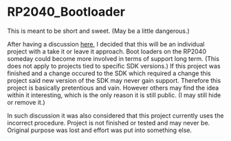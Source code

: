 # RP2040_Bootloader
This is meant to be short and sweet. (May be a little dangerous.)

After having a discussion [here](https://forums.raspberrypi.com/viewtopic.php?t=352931), I decided that this will be an individual project with a take it or leave it approach. Boot loaders on the RP2040 someday could become more involved in terms of support long term. (This does not apply to projects tied to specific SDK versions.) If this project was finished and a change occured to the SDK which required a change this project said new version of the SDK may never gain support. Therefore this project is basically pretentious and vain. However others may find the idea within it interesting, which is the only reason it is still public. (I may still hide or remove it.)

In such discussion it was also considered that this project currently uses the incorrect procedure. Project is not finished or tested and may never be. Original purpose was lost and effort was put into something else.
